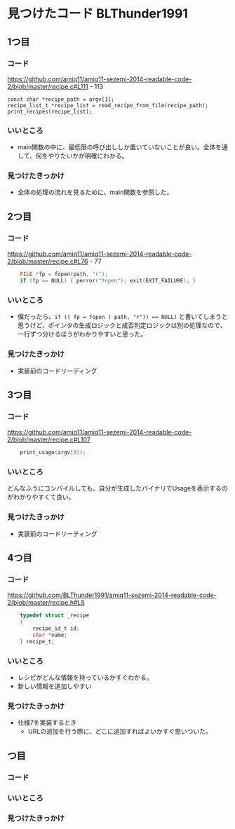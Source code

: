 # 見つけたコード BLThunder1991

## 1つ目
### コード
https://github.com/amiq11/amiq11-sezemi-2014-readable-code-2/blob/master/recipe.c#L111 - 113

    const char *recipe_path = argv[1];
    recipe_list_t *recipe_list = read_recipe_from_file(recipe_path);
    print_recipes(recipe_list);


### いいところ
* main関数の中に、最低限の呼び出ししか置いていないことが良い。全体を通して、何をやりたいかが明確にわかる。

### 見つけたきっかけ
* 全体の処理の流れを見るために、main関数を参照した。

## 2つ目
### コード
https://github.com/amiq11/amiq11-sezemi-2014-readable-code-2/blob/master/recipe.c#L76 - 77

```C
    FILE *fp = fopen(path, "r");
    if (fp == NULL) { perror("fopen"); exit(EXIT_FAILURE); }
```

### いいところ
* 僕だったら、``if (( fp = fopen ( path, "r")) == NULL)`` と書いてしまうと思うけど、ポインタの生成ロジックと成否判定ロジックは別の処理なので、一行ずつ分けるほうがわかりやすいと思った。

### 見つけたきっかけ
* 実装前のコードリーディング

## 3つ目
### コード
https://github.com/amiq11/amiq11-sezemi-2014-readable-code-2/blob/master/recipe.c#L107
```C
    print_usage(argv[0]);
```

### いいところ
どんなふうにコンパイルしても、自分が生成したバイナリでUsageを表示するのがわかりやすくて良い。

### 見つけたきっかけ
* 実装前のコードリーティング

## 4つ目
### コード
https://github.com/BLThunder1991/amiq11-sezemi-2014-readable-code-2/blob/master/recipe.h#L5

```C
    typedef struct _recipe
    {
        recipe_id_t id;
        char *name;
    } recipe_t;
```

### いいところ
* レシピがどんな情報を持っているかすぐわかる。
* 新しい情報を追加しやすい

### 見つけたきっかけ
* 仕様7を実装するとき
    * URLの追加を行う際に、どこに追加すればよいかすぐ思いついた。

## つ目
### コード

### いいところ

### 見つけたきっかけ
